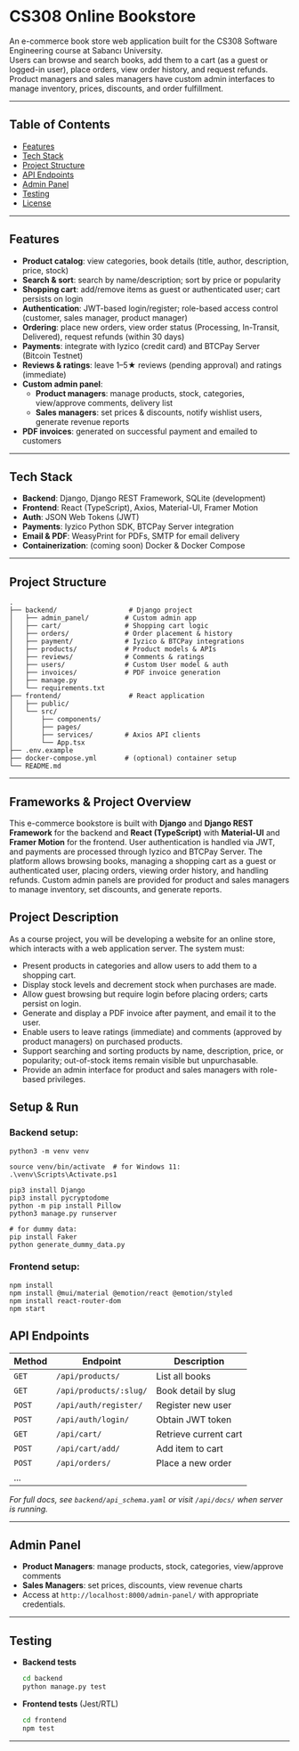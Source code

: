 # CS308 Online Bookstore

An e-commerce book store web application built for the CS308 Software Engineering course at Sabancı University.  
Users can browse and search books, add them to a cart (as a guest or logged-in user), place orders, view order history, and request refunds. Product managers and sales managers have custom admin interfaces to manage inventory, prices, discounts, and order fulfillment.

---

## Table of Contents

- [Features](#features)  
- [Tech Stack](#tech-stack)  
- [Project Structure](#project-structure)   
- [API Endpoints](#api-endpoints)  
- [Admin Panel](#admin-panel)  
- [Testing](#testing)   
- [License](#license)  

---

## Features

- **Product catalog**: view categories, book details (title, author, description, price, stock)  
- **Search & sort**: search by name/description; sort by price or popularity  
- **Shopping cart**: add/remove items as guest or authenticated user; cart persists on login  
- **Authentication**: JWT-based login/register; role-based access control (customer, sales manager, product manager)  
- **Ordering**: place new orders, view order status (Processing, In-Transit, Delivered), request refunds (within 30 days)  
- **Payments**: integrate with Iyzico (credit card) and BTCPay Server (Bitcoin Testnet)  
- **Reviews & ratings**: leave 1–5★ reviews (pending approval) and ratings (immediate)  
- **Custom admin panel**:  
  - **Product managers**: manage products, stock, categories, view/approve comments, delivery list  
  - **Sales managers**: set prices & discounts, notify wishlist users, generate revenue reports  
- **PDF invoices**: generated on successful payment and emailed to customers  

---

## Tech Stack

- **Backend**: Django, Django REST Framework, SQLite (development)  
- **Frontend**: React (TypeScript), Axios, Material-UI, Framer Motion  
- **Auth**: JSON Web Tokens (JWT)  
- **Payments**: Iyzico Python SDK, BTCPay Server integration  
- **Email & PDF**: WeasyPrint for PDFs, SMTP for email delivery  
- **Containerization**: (coming soon) Docker & Docker Compose  

---

## Project Structure

```
.
├── backend/                  # Django project  
│   ├── admin_panel/         # Custom admin app  
│   ├── cart/                # Shopping cart logic  
│   ├── orders/              # Order placement & history  
│   ├── payment/             # Iyzico & BTCPay integrations  
│   ├── products/            # Product models & APIs  
│   ├── reviews/             # Comments & ratings  
│   ├── users/               # Custom User model & auth  
│   ├── invoices/            # PDF invoice generation  
│   ├── manage.py  
│   └── requirements.txt  
├── frontend/                 # React application  
│   ├── public/  
│   └── src/  
│       ├── components/  
│       ├── pages/  
│       ├── services/        # Axios API clients  
│       └── App.tsx  
├── .env.example  
├── docker-compose.yml       # (optional) container setup  
└── README.md  
```

---

## Frameworks & Project Overview

This e-commerce bookstore is built with **Django** and **Django REST Framework** for the backend and **React (TypeScript)** with **Material-UI** and **Framer Motion** for the frontend. User authentication is handled via JWT, and payments are processed through Iyzico and BTCPay Server. The platform allows browsing books, managing a shopping cart as a guest or authenticated user, placing orders, viewing order history, and handling refunds. Custom admin panels are provided for product and sales managers to manage inventory, set discounts, and generate reports.

## Project Description

As a course project, you will be developing a website for an online store, which interacts with a web application server. The system must:

- Present products in categories and allow users to add them to a shopping cart.
- Display stock levels and decrement stock when purchases are made.
- Allow guest browsing but require login before placing orders; carts persist on login.
- Generate and display a PDF invoice after payment, and email it to the user.
- Enable users to leave ratings (immediate) and comments (approved by product managers) on purchased products.
- Support searching and sorting products by name, description, price, or popularity; out-of-stock items remain visible but unpurchasable.
- Provide an admin interface for product and sales managers with role-based privileges.

## Setup & Run

### Backend setup:
```
python3 -m venv venv

source venv/bin/activate  # for Windows 11: .\venv\Scripts\Activate.ps1

pip3 install Django
pip3 install pycryptodome
python -m pip install Pillow
python3 manage.py runserver

# for dummy data:
pip install Faker
python generate_dummy_data.py
```

### Frontend setup:
```
npm install
npm install @mui/material @emotion/react @emotion/styled
npm install react-router-dom
npm start
```

## API Endpoints

| Method | Endpoint                     | Description                     |
| ------ | ---------------------------- | ------------------------------- |
| `GET`  | `/api/products/`             | List all books                 |
| `GET`  | `/api/products/:slug/`       | Book detail by slug            |
| `POST` | `/api/auth/register/`        | Register new user              |
| `POST` | `/api/auth/login/`           | Obtain JWT token               |
| `GET`  | `/api/cart/`                 | Retrieve current cart          |
| `POST` | `/api/cart/add/`             | Add item to cart               |
| `POST` | `/api/orders/`               | Place a new order              |
| ...    |                              |                                 |

_For full docs, see `backend/api_schema.yaml` or visit `/api/docs/` when server is running._

---

## Admin Panel

- **Product Managers**: manage products, stock, categories, view/approve comments  
- **Sales Managers**: set prices, discounts, view revenue charts  
- Access at `http://localhost:8000/admin-panel/` with appropriate credentials.

---

## Testing

- **Backend tests**  
  ```bash
  cd backend
  python manage.py test
  ```
- **Frontend tests** (Jest/RTL)  
  ```bash
  cd frontend
  npm test
  ```  

---


